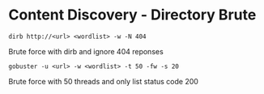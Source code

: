 # Content Discovery - Directory Brute

```
dirb http://<url> <wordlist> -w -N 404
```

Brute force with dirb and ignore 404 reponses

```
gobuster -u <url> -w <wordlist> -t 50 -fw -s 20
```

Brute force with 50 threads and only list status code 200
